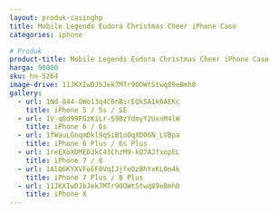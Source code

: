 ```yaml
---
layout: produk-casinghp
title: Mobile Legends Eudora Christmas Cheer iPhone Case
categories: iphone

# Produk
product-title: Mobile Legends Eudora Christmas Cheer iPhone Case
harga: 90000
sku: hn-5264
image-drive: 11JKXIwDJbJek7MTr9OOWtStwq89eBmh0
gallery:
  - url: 1Nd_844-OWo13q4C6nBirEQk5A1k6AEKc
    title: iPhone 5 / 5s / SE
  - url: 1V-q8d99FGzKiLr-S9BzYdmyY2UxnM4lW
    title: iPhone 6 / 6s
  - url: 1fWauLGnqmDkl9qSiB1oOqXD06N_LVBpa
    title: iPhone 6 Plus / 6s Plus
  - url: 1reEXoXDMED3kC43ChzM9-kQ7AJfxopEL
    title: iPhone 7 / 8
  - url: 1AlQ6KYXVFoEF0VqIJjfeOzBhYxKL0m4k
    title: iPhone 7 Plus / 8 Plus
  - url: 11JKXIwDJbJek7MTr9OOWtStwq89eBmh0
    title: iPhone X
---
```

